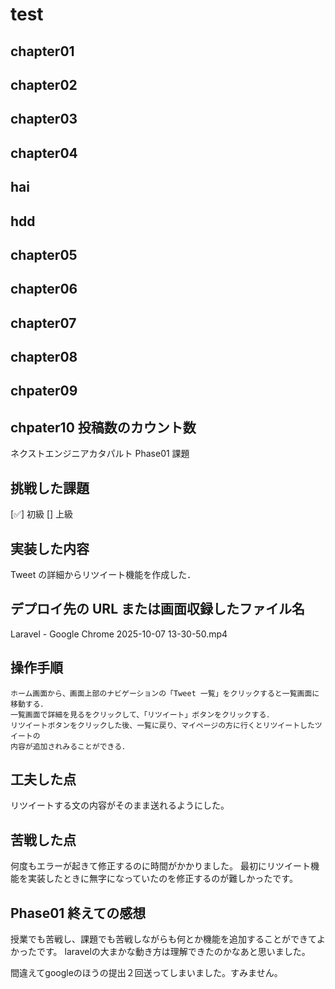 # test

## chapter01

## chapter02

## chapter03

## chapter04

## hai

## hdd

## chapter05

## chapter06

## chapter07

## chapter08

## chpater09

## chpater10 投稿数のカウント数

ネクストエンジニアカタパルト Phase01 課題
## 挑戦した課題
[✅] 初級 [] 上級
## 実装した内容
Tweet の詳細からリツイート機能を作成した．
## デプロイ先の URL または画面収録したファイル名
Laravel - Google Chrome 2025-10-07 13-30-50.mp4 
## 操作手順
    ホーム画面から、画面上部のナビゲーションの「Tweet 一覧」をクリックすると一覧画面に移動する．
    一覧画面で詳細を見るをクリックして、「リツイート」ボタンをクリックする．
    リツイートボタンをクリックした後、一覧に戻り、マイページの方に行くとリツイートしたツイートの
    内容が追加されみることができる．
## 工夫した点
リツイートする文の内容がそのまま送れるようにした。
## 苦戦した点
何度もエラーが起きて修正するのに時間がかかりました。
最初にリツイート機能を実装したときに無字になっていたのを修正するのが難しかったです。
## Phase01 終えての感想
授業でも苦戦し、課題でも苦戦しながらも何とか機能を追加することができてよかったです。
laravelの大まかな動き方は理解できたのかなあと思いました。

間違えてgoogleのほうの提出２回送ってしまいました。すみません。


